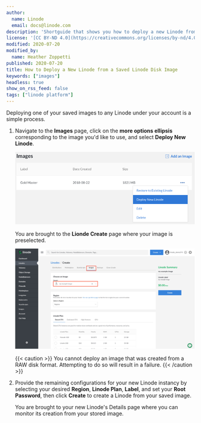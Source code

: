 ```yaml
---
author:
  name: Linode
  email: docs@linode.com
description: 'Shortguide that shows you how to deploy a new Linode from a saved Linode Image.'
license: '[CC BY-ND 4.0](https://creativecommons.org/licenses/by-nd/4.0)'
modified: 2020-07-20
modified_by:
  name: Heather Zoppetti
published: 2020-07-20
title: How to Deploy a New Linode from a Saved Linode Disk Image
keywords: ["images"]
headless: true
show_on_rss_feed: false
tags: ["linode platform"]
---
```


Deploying one of your saved images to any Linode under your account is a simple process.

1.  Navigate to the **Images** page, click on the **more options ellipsis** corresponding to the image you'd like to use, and select **Deploy New Linode**.

    ![Select 'Deploy New Linode' from the Image menu](images-select-deploy-from-menu.png "Select 'Deploy New Linode' from the Image menu")

    You are brought to the **Lionde Create** page where your image is preselected.

    ![Select your Image from the 'My Images' tab](images-create-linode-from-image.png "Select your Image from the 'My Images' tab")

    {{< caution >}}
You cannot deploy an image that was created from a RAW disk format. Attempting to do so will result in a failure.
    {{< /caution >}}

1.  Provide the remaining configurations for your new Linode instancy by selecting your desired **Region**, **Linode Plan**, **Label**, and set your **Root Password**, then click **Create** to create a Linode from your saved image.

    You are brought to your new Linode's Details page where you can monitor its creation from your stored image.
